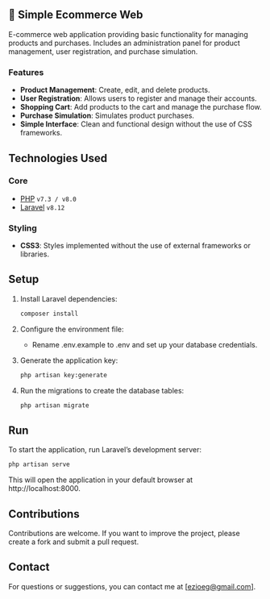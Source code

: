 ## 🛒 Simple Ecommerce Web  
E-commerce web application providing basic functionality for managing products and purchases. Includes an administration panel for product management, user registration, and purchase simulation.

### Features  
- **Product Management**: Create, edit, and delete products.  
- **User Registration**: Allows users to register and manage their accounts.  
- **Shopping Cart**: Add products to the cart and manage the purchase flow.  
- **Purchase Simulation**: Simulates product purchases.  
- **Simple Interface**: Clean and functional design without the use of CSS frameworks.

## Technologies Used
### Core
- [PHP](https://www.php.net/) `v7.3 / v8.0`  
- [Laravel](https://laravel.com/docs/8.x) `v8.12`  

### Styling
- **CSS3**: Styles implemented without the use of external frameworks or libraries.

## Setup
1. Install Laravel dependencies:

   ```bash
   composer install

2. Configure the environment file:

    * Rename .env.example to .env and set up your database credentials.

3. Generate the application key:

   ```bash
   php artisan key:generate

4. Run the migrations to create the database tables:

   ```bash
   php artisan migrate
   
## Run
To start the application, run Laravel’s development server:

   ```bash
   php artisan serve
   ```
This will open the application in your default browser at http://localhost:8000.

## Contributions
Contributions are welcome. If you want to improve the project, please create a fork and submit a pull request.

## Contact
For questions or suggestions, you can contact me at [ezioeg@gmail.com].
